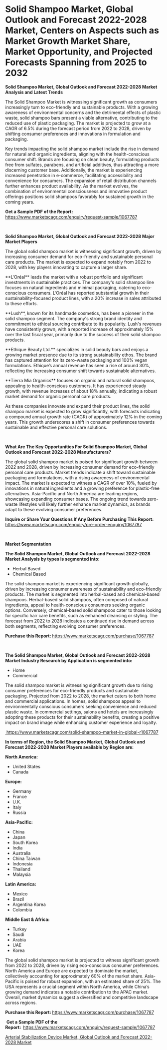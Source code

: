 <p><h1>Solid Shampoo Market, Global Outlook and Forecast 2022-2028 Market, Centers on Aspects such as Market Growth Market Share, Market Opportunity, and Projected Forecasts Spanning from 2025 to 2032</h1></p><p><strong>Solid Shampoo Market, Global Outlook and Forecast 2022-2028 Market Analysis and Latest Trends</strong></p>
<p><p>The Solid Shampoo Market is witnessing significant growth as consumers increasingly turn to eco-friendly and sustainable products. With a growing awareness of environmental concerns and the detrimental effects of plastic waste, solid shampoo bars present a viable alternative, contributing to the reduced use of plastic packaging. The market is projected to grow at a CAGR of 6.5% during the forecast period from 2022 to 2028, driven by shifting consumer preferences and innovations in formulation and packaging.</p><p>Key trends impacting the solid shampoo market include the rise in demand for natural and organic ingredients, aligning with the health-conscious consumer shift. Brands are focusing on clean beauty, formulating products free from sulfates, parabens, and artificial additives, thus attracting a more discerning customer base. Additionally, the market is experiencing increased penetration in e-commerce, facilitating accessibility and convenience for consumers. The expansion of retail distribution channels further enhances product availability. As the market evolves, the combination of environmental consciousness and innovative product offerings positions solid shampoos favorably for sustained growth in the coming years.</p></p>
<p><strong>Get a Sample PDF of the Report:&nbsp;</strong> <a href="https://www.marketscagr.com/enquiry/request-sample/1067787?utm_campaign=3192&utm_medium=2&utm_source=Github&utm_content=ia&utm_term=21032025&utm_id=solid-shampoo-market-global-outlook-and-forecast-2022-2028">https://www.marketscagr.com/enquiry/request-sample/1067787</a></p>
<p>&nbsp;</p>
<p><strong>Solid Shampoo Market, Global Outlook and Forecast 2022-2028 Major Market Players</strong></p>
<p><p>The global solid shampoo market is witnessing significant growth, driven by increasing consumer demand for eco-friendly and sustainable personal care products. The market is expected to expand notably from 2022 to 2028, with key players innovating to capture a larger share.</p><p>**L’Oréal** leads the market with a robust portfolio and significant investments in sustainable practices. The company's solid shampoo line focuses on natural ingredients and minimal packaging, catering to eco-conscious consumers. L’Oréal has reported substantial growth in their sustainability-focused product lines, with a 20% increase in sales attributed to these efforts.</p><p>**Lush**, known for its handmade cosmetics, has been a pioneer in the solid shampoo segment. The company's strong brand identity and commitment to ethical sourcing contribute to its popularity. Lush's revenues have consistently grown, with a reported increase of approximately 15% over the last fiscal year, primarily due to the success of their solid shampoo products.</p><p>**Ethique Beauty Ltd.** specializes in solid beauty bars and enjoys a growing market presence due to its strong sustainability ethos. The brand has captured attention for its zero-waste packaging and 100% vegan formulations. Ethique’s annual revenue has seen a rise of around 30%, reflecting the increasing consumer shift towards sustainable alternatives.</p><p>**Tierra Mia Organics** focuses on organic and natural solid shampoos, appealing to health-conscious customers. It has experienced steady growth, with revenue increases of about 18% annually, indicating a robust market demand for organic personal care products.</p><p>As these companies innovate and expand their product lines, the solid shampoo market is expected to grow significantly, with forecasts indicating a compound annual growth rate (CAGR) of approximately 12% in the coming years. This growth underscores a shift in consumer preferences towards sustainable and effective personal care solutions.</p></p>
<p>&nbsp;</p>
<p><strong>What Are The Key Opportunities For Solid Shampoo Market, Global Outlook and Forecast 2022-2028 Manufacturers?</strong></p>
<p><p>The global solid shampoo market is poised for significant growth between 2022 and 2028, driven by increasing consumer demand for eco-friendly personal care products. Market trends indicate a shift toward sustainable packaging and formulations, with a rising awareness of environmental impact. The market is expected to witness a CAGR of over 10%, fueled by innovations in natural ingredients and a growing preference for plastic-free alternatives. Asia-Pacific and North America are leading regions, showcasing expanding consumer bases. The ongoing trend towards zero-waste lifestyles will likely further enhance market dynamics, as brands adapt to these evolving consumer preferences.</p></p>
<p><strong>Inquire or Share Your Questions If Any Before Purchasing This Report:</strong> <a href="https://www.marketscagr.com/enquiry/pre-order-enquiry/1067787?utm_campaign=3192&utm_medium=2&utm_source=Github&utm_content=ia&utm_term=21032025&utm_id=solid-shampoo-market-global-outlook-and-forecast-2022-2028">https://www.marketscagr.com/enquiry/pre-order-enquiry/1067787</a></p>
<p>&nbsp;</p>
<p><strong>Market Segmentation</strong></p>
<p><strong>The Solid Shampoo Market, Global Outlook and Forecast 2022-2028 Market Analysis by types is segmented into:</strong></p>
<p><ul><li>Herbal Based</li><li>Chemical Based</li></ul></p>
<p><p>The solid shampoo market is experiencing significant growth globally, driven by increasing consumer awareness of sustainability and eco-friendly products. The market is segmented into herbal-based and chemical-based shampoos. Herbal-based solid shampoos, often composed of natural ingredients, appeal to health-conscious consumers seeking organic options. Conversely, chemical-based solid shampoos cater to those looking for specific hair care benefits, such as enhanced cleansing or styling. The forecast from 2022 to 2028 indicates a continued rise in demand across both segments, reflecting evolving consumer preferences.</p></p>
<p><strong>Purchase this Report:&nbsp;</strong><a href="https://www.marketscagr.com/purchase/1067787?utm_campaign=3192&utm_medium=2&utm_source=Github&utm_content=ia&utm_term=21032025&utm_id=solid-shampoo-market-global-outlook-and-forecast-2022-2028">https://www.marketscagr.com/purchase/1067787</a></p>
<p>&nbsp;</p>
<p><strong>The Solid Shampoo Market, Global Outlook and Forecast 2022-2028 Market Industry Research by Application is segmented into:</strong></p>
<p><ul><li>Home</li><li>Commercial</li></ul></p>
<p><p>The solid shampoo market is witnessing significant growth due to rising consumer preferences for eco-friendly products and sustainable packaging. Projected from 2022 to 2028, the market caters to both home and commercial applications. In homes, solid shampoos appeal to environmentally conscious consumers seeking convenience and reduced plastic waste. In commercial settings, salons and hotels are increasingly adopting these products for their sustainability benefits, creating a positive impact on brand image while enhancing customer experience and loyalty.</p></p>
<p><a href="https://www.marketscagr.com/solid-shampoo-market-in-global-r1067787?utm_campaign=3192&utm_medium=2&utm_source=Github&utm_content=ia&utm_term=21032025&utm_id=solid-shampoo-market-global-outlook-and-forecast-2022-2028">&nbsp;https://www.marketscagr.com/solid-shampoo-market-in-global-r1067787</a></p>
<p><strong>In terms of Region, the Solid Shampoo Market, Global Outlook and Forecast 2022-2028 Market Players available by Region are:</strong></p>
<p>
    <p> <strong> North America: </strong>
        <ul>
            <li>United States</li>
            <li>Canada</li>
        </ul>
        </p> 
    <p> <strong> Europe: </strong>
        <ul>
            <li>Germany</li>
            <li>France</li>
            <li>U.K.</li>
            <li>Italy</li>
            <li>Russia</li>
        </ul>
        </p> 
    <p> <strong> Asia-Pacific: </strong>
        <ul>
            <li>China</li>
            <li>Japan</li>
            <li>South Korea</li>
            <li>India</li>
            <li>Australia</li>
            <li>China Taiwan</li>
            <li>Indonesia</li>
            <li>Thailand</li>
            <li>Malaysia</li>
        </ul>
        </p> 
    <p> <strong> Latin America: </strong>
        <ul>
            <li>Mexico</li>
            <li>Brazil</li>
            <li>Argentina Korea</li>
            <li>Colombia</li>
        </ul>
        </p> 
    <p> <strong> Middle East & Africa: </strong>
        <ul>
            <li>Turkey</li>
            <li>Saudi</li>
            <li>Arabia</li>
            <li>UAE</li>
            <li>Korea</li>
        </ul>
    </p>
    </p>
<p><p>The global solid shampoo market is projected to witness significant growth from 2022 to 2028, driven by rising eco-conscious consumer preferences. North America and Europe are expected to dominate the market, collectively accounting for approximately 60% of the market share. Asia-Pacific is poised for robust expansion, with an estimated share of 25%. The USA represents a crucial segment within North America, while China’s growing demand indicates a notable contribution to the APAC market. Overall, market dynamics suggest a diversified and competitive landscape across regions.</p></p>
<p><strong>Purchase this Report: </strong><a href="https://www.marketscagr.com/purchase/1067787?utm_campaign=3192&utm_medium=2&utm_source=Github&utm_content=ia&utm_term=21032025&utm_id=solid-shampoo-market-global-outlook-and-forecast-2022-2028">https://www.marketscagr.com/purchase/1067787</a></p>
<p>&nbsp;<strong>Get a Sample PDF of the Report:&nbsp;&nbsp;</strong><a href="https://www.marketscagr.com/enquiry/request-sample/1067787?utm_campaign=3192&utm_medium=2&utm_source=Github&utm_content=ia&utm_term=21032025&utm_id=solid-shampoo-market-global-outlook-and-forecast-2022-2028">https://www.marketscagr.com/enquiry/request-sample/1067787</a></p>
<p><strong></strong></p>
<p><p><a href="https://github.com/azorrotutus/Market-Research-Report-List-1/blob/main/arterial-stabilization-device-market-global-outlook-and-forecast-2022-2028-market.md?utm_campaign=3192&utm_medium=2&utm_source=Github&utm_content=ia&utm_term=21032025&utm_id=solid-shampoo-market-global-outlook-and-forecast-2022-2028">Arterial Stabilization Device Market, Global Outlook and Forecast 2022-2028 Market</a></p></p>